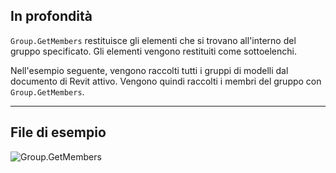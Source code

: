 ## In profondità
`Group.GetMembers` restituisce gli elementi che si trovano all'interno del gruppo specificato. Gli elementi vengono restituiti come sottoelenchi.

Nell'esempio seguente, vengono raccolti tutti i gruppi di modelli dal documento di Revit attivo. Vengono quindi raccolti i membri del gruppo con `Group.GetMembers`.

___
## File di esempio

![Group.GetMembers](./Revit.Elements.Group.GetMembers_img.jpg)
